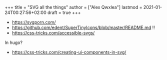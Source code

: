 +++
title = "SVG all the things"
author = ["Alex Qwxlea"]
lastmod = 2021-01-24T00:27:56+02:00
draft = true
+++

-   <https://svgporn.com/>
-   <https://github.com/edent/SuperTinyIcons/blob/master/README.md> !!
-   <https://css-tricks.com/accessible-svgs/>

In hugo?

-   <https://css-tricks.com/creating-ui-components-in-svg/>
